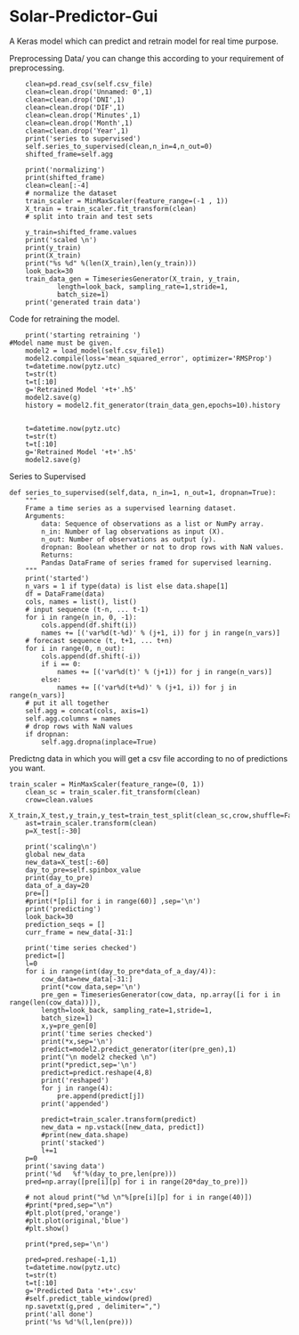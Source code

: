 # Solar-Predictor-Gui
A Keras model which can predict and retrain model for real time purpose.

Preprocessing Data/ you can change this according to your requirement of preprocessing.

        clean=pd.read_csv(self.csv_file)
        clean=clean.drop('Unnamed: 0',1)
        clean=clean.drop('DNI',1)
        clean=clean.drop('DIF',1)
        clean=clean.drop('Minutes',1)
        clean=clean.drop('Month',1)
        clean=clean.drop('Year',1)
        print('series to supervised')
        self.series_to_supervised(clean,n_in=4,n_out=0)
        shifted_frame=self.agg
        
        print('normalizing')
        print(shifted_frame)
        clean=clean[:-4]
        # normalize the dataset
        train_scaler = MinMaxScaler(feature_range=(-1 , 1))
        X_train = train_scaler.fit_transform(clean)
        # split into train and test sets
        
        y_train=shifted_frame.values
        print('scaled \n')
        print(y_train)
        print(X_train)
        print("%s %d" %(len(X_train),len(y_train)))
        look_back=30
        train_data_gen = TimeseriesGenerator(X_train, y_train,
                length=look_back, sampling_rate=1,stride=1,
                batch_size=1)
        print('generated train data')
Code for retraining the model.

        print('starting retraining ')
	#Model name must be given.
        model2 = load_model(self.csv_file1)
        model2.compile(loss='mean_squared_error', optimizer='RMSProp')
        t=datetime.now(pytz.utc)
        t=str(t)
        t=t[:10]
        g='Retrained Model '+t+'.h5'
        model2.save(g)
        history = model2.fit_generator(train_data_gen,epochs=10).history


        t=datetime.now(pytz.utc)
        t=str(t)
        t=t[:10]
        g='Retrained Model '+t+'.h5'
        model2.save(g)
	
Series to Supervised 

    def series_to_supervised(self,data, n_in=1, n_out=1, dropnan=True):
        """
        Frame a time series as a supervised learning dataset.
        Arguments:
            data: Sequence of observations as a list or NumPy array.
            n_in: Number of lag observations as input (X).
            n_out: Number of observations as output (y).
            dropnan: Boolean whether or not to drop rows with NaN values.
            Returns:
            Pandas DataFrame of series framed for supervised learning.
        """
        print('started')
        n_vars = 1 if type(data) is list else data.shape[1]
        df = DataFrame(data)
        cols, names = list(), list()
        # input sequence (t-n, ... t-1)
        for i in range(n_in, 0, -1):
            cols.append(df.shift(i))
            names += [('var%d(t-%d)' % (j+1, i)) for j in range(n_vars)]
        # forecast sequence (t, t+1, ... t+n)
        for i in range(0, n_out):
            cols.append(df.shift(-i))
            if i == 0:
                names += [('var%d(t)' % (j+1)) for j in range(n_vars)]
            else:
                names += [('var%d(t+%d)' % (j+1, i)) for j in range(n_vars)]
        # put it all together
        self.agg = concat(cols, axis=1)
        self.agg.columns = names
        # drop rows with NaN values
        if dropnan:
            self.agg.dropna(inplace=True)

Predictng data in which you will get a csv file according to no of predictions you want.

	train_scaler = MinMaxScaler(feature_range=(0, 1))
        clean_sc = train_scaler.fit_transform(clean)
        crow=clean.values
        X_train,X_test,y_train,y_test=train_test_split(clean_sc,crow,shuffle=False)
        ast=train_scaler.transform(clean)
        p=X_test[:-30]

        print('scaling\n')
        global new_data
        new_data=X_test[:-60]
        day_to_pre=self.spinbox_value
        print(day_to_pre)
        data_of_a_day=20
        pre=[]
        #print(*[p[i] for i in range(60)] ,sep='\n')
        print('predicting')
        look_back=30
        prediction_seqs = []
        curr_frame = new_data[-31:]

        print('time series checked')
        predict=[]
        l=0
        for i in range(int(day_to_pre*data_of_a_day/4)):
            cow_data=new_data[-31:]
            print(*cow_data,sep='\n')
            pre_gen = TimeseriesGenerator(cow_data, np.array([i for i in range(len(cow_data))]),
            length=look_back, sampling_rate=1,stride=1,
            batch_size=1)
            x,y=pre_gen[0]
            print('time series checked')
            print(*x,sep='\n')
            predict=model2.predict_generator(iter(pre_gen),1)
            print("\n model2 checked \n")
            print(*predict,sep='\n')
            predict=predict.reshape(4,8)
            print('reshaped')
            for j in range(4):
                pre.append(predict[j])
            print('appended')

            predict=train_scaler.transform(predict)
            new_data = np.vstack([new_data, predict])
            #print(new_data.shape)
            print('stacked')
            l+=1
        p=0
        print('saving data')
        print('%d   %f'%(day_to_pre,len(pre)))
        pred=np.array([pre[i][p] for i in range(20*day_to_pre)])

        # not aloud print("%d \n"%[pre[i][p] for i in range(40)])
        #print(*pred,sep="\n")
        #plt.plot(pred,'orange')
        #plt.plot(original,'blue')
        #plt.show()

        print(*pred,sep='\n')
      
        pred=pred.reshape(-1,1)
        t=datetime.now(pytz.utc)
        t=str(t)
        t=t[:10]
        g='Predicted Data '+t+'.csv'
        #self.predict_table_window(pred)
        np.savetxt(g,pred , delimiter=",")
        print('all done')
        print('%s %d'%(l,len(pre)))
